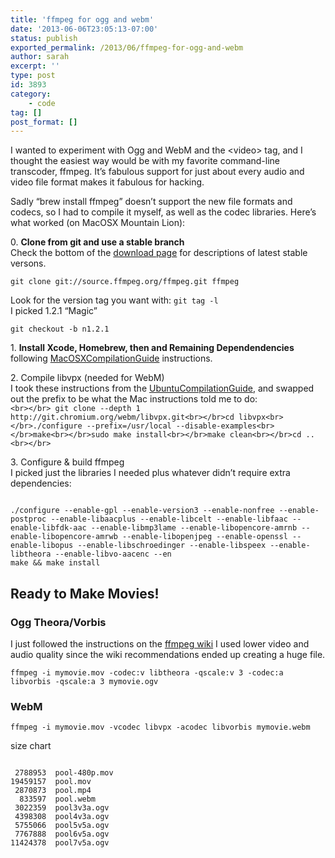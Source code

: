 ```yaml
---
title: 'ffmpeg for ogg and webm'
date: '2013-06-06T23:05:13-07:00'
status: publish
exported_permalink: /2013/06/ffmpeg-for-ogg-and-webm
author: sarah
excerpt: ''
type: post
id: 3893
category:
    - code
tag: []
post_format: []
---
```

I wanted to experiment with Ogg and WebM and the &lt;video&gt; tag, and I thought the easiest way would be with my favorite command-line transcoder, ffmpeg. It’s fabulous support for just about every audio and video file format makes it fabulous for hacking.

Sadly “brew install ffmpeg” doesn’t support the new file formats and codecs, so I had to compile it myself, as well as the codec libraries. Here’s what worked (on MacOSX Mountain Lion):

0\. **Clone from git and use a stable branch**  
Check the bottom of the [download page](http://www.ffmpeg.org/download.html) for descriptions of latest stable versons.

```
git clone git://source.ffmpeg.org/ffmpeg.git ffmpeg
```

Look for the version tag you want with: `git tag -l`  
I picked 1.2.1 “Magic”

```
git checkout -b n1.2.1
```

1\. **Install Xcode, Homebrew, then and Remaining Dependendencies**  
following [MacOSXCompilationGuide](http://ffmpeg.org/trac/ffmpeg/wiki/MacOSXCompilationGuide) instructions.

2\. Compile libvpx (needed for WebM)  
I took these instructions from the [UbuntuCompilationGuide](http://ffmpeg.org/trac/ffmpeg/wiki/UbuntuCompilationGuide), and swapped out the prefix to be what the Mac instructions told me to do:  
`<br></br> git clone --depth 1 http://git.chromium.org/webm/libvpx.git<br></br>cd libvpx<br></br>./configure --prefix=/usr/local --disable-examples<br></br>make<br></br>sudo make install<br></br>make clean<br></br>cd ..<br></br>`

3\. Configure &amp; build ffmpeg  
I picked just the libraries I needed plus whatever didn’t require extra dependencies:

```

./configure --enable-gpl --enable-version3 --enable-nonfree --enable-postproc --enable-libaacplus --enable-libcelt --enable-libfaac --enable-libfdk-aac --enable-libmp3lame --enable-libopencore-amrnb --enable-libopencore-amrwb --enable-libopenjpeg --enable-openssl --enable-libopus --enable-libschroedinger --enable-libspeex --enable-libtheora --enable-libvo-aacenc --en
make && make install
```

Ready to Make Movies!
---------------------

### Ogg Theora/Vorbis

I just followed the instructions on the [ffmpeg wiki](http://ffmpeg.org/trac/ffmpeg/wiki/TheoraVorbisEncodingGuide) I used lower video and audio quality since the wiki recommendations ended up creating a huge file.

```
ffmpeg -i mymovie.mov -codec:v libtheora -qscale:v 3 -codec:a libvorbis -qscale:a 3 mymovie.ogv
```

### WebM

```
ffmpeg -i mymovie.mov -vcodec libvpx -acodec libvorbis mymovie.webm
```

size chart

```

 2788953  pool-480p.mov
19459157  pool.mov
 2870873  pool.mp4
  833597  pool.webm
 3022359  pool3v3a.ogv
 4398308  pool4v3a.ogv
 5755066  pool5v5a.ogv
 7767888  pool6v5a.ogv
11424378  pool7v5a.ogv
```